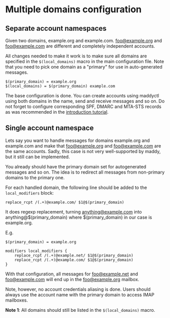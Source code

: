 # Multiple domains configuration

## Separate account namespaces

Given two domains, example.org and example.com. foo@example.org and
foo@example.com are different and completely independent accounts.

All changes needed to make it work is to make sure all domains are specified in
the `$(local_domains)` macro in the main configuration file. Note that you need
to pick one domain as a "primary" for use in auto-generated messages.
```
$(primary_domain) = example.org
$(local_domains) = $(primary_domain) example.com
```

The base configuration is done. You can create accounts using maddyctl using
both domains in the name, send and receive messages and so on.  Do not forget
to configure corresponding SPF, DMARC and MTA-STS records as was
recommended in the [introduction tutorial](setting-up.md).

## Single account namespace

Lets say you want to handle messages for domains example.org and example.com
and make that foo@example.org and foo@example.com are the same accounts.
Sadly, this case is not very well-supported by maddy, but it still can be
implemented.

You already should have the primary domain set for autogenerated messages and
so on. The idea is to redirect all messages from non-primary domains to the
primary one.

For each handled domain, the following line should be added to the
`local_modifiers` block:
```
replace_rcpt /(.+)@example.com/ $1@$(primary_domain)
```
It does regexp replacement, turning anything@example.com into
anything@$(primary_domain) where $(primary_domain) in our case is example.org.

E.g.
```
$(primary_domain) = example.org

modifiers local_modifiers {
    replace_rcpt /(.+)@example.net/ $1@$(primary_domain)
    replace_rcpt /(.+)@example.com/ $1@$(primary_domain)
}
```
With that configuration, all messages for foo@example.net and foo@example.com
will end up in the foo@example.org mailbox.

Note, however, no account credentials aliasing is done. Users should always use
the account name with the primary domain to access IMAP mailboxes.

**Note 1**: All domains should still be listed in the `$(local_domains)` macro.
